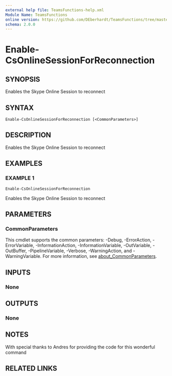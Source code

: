 ```yaml
---
external help file: TeamsFunctions-help.xml
Module Name: TeamsFunctions
online version: https://github.com/DEberhardt/TeamsFunctions/tree/master/docs/
schema: 2.0.0
---
```


# Enable-CsOnlineSessionForReconnection

## SYNOPSIS
Enables the Skype Online Session to reconnect

## SYNTAX

```
Enable-CsOnlineSessionForReconnection [<CommonParameters>]
```

## DESCRIPTION
Enables the Skype Online Session to reconnect

## EXAMPLES

### EXAMPLE 1
```
Enable-CsOnlineSessionForReconnection
```

Enables the Skype Online Session to reconnect

## PARAMETERS

### CommonParameters
This cmdlet supports the common parameters: -Debug, -ErrorAction, -ErrorVariable, -InformationAction, -InformationVariable, -OutVariable, -OutBuffer, -PipelineVariable, -Verbose, -WarningAction, and -WarningVariable. For more information, see [about_CommonParameters](http://go.microsoft.com/fwlink/?LinkID=113216).

## INPUTS

### None
## OUTPUTS

### None
## NOTES
With special thanks to Andres for providing the code for this wonderful command

## RELATED LINKS
